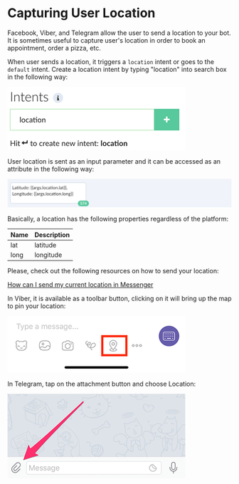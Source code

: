 # Capturing User Location

Facebook, Viber, and Telegram allow the user to send a location to your bot. It is sometimes useful to capture user's location in order to book an appointment, order a pizza, etc.

When user sends a location, it triggers a `location` intent or goes to the `default` intent. Create a location intent by typing "location" into search box in the following way:

![](location-intent.png)

User location is sent as an input parameter and it can be accessed as an attribute in the following way:

![](location-new.png)

Basically, a location has the following properties regardless of the platform:

| Name | Description|
| -- | -- |
| lat  | latitude |
| long | longitude|

Please, check out the following resources on how to send your location:

[How can I send my current location in Messenger](https://www.facebook.com/help/messenger-app/1394730427523556)


In Viber, it is available as a toolbar button, clicking on it will bring up the map to pin your location:

![](location-viber.jpeg)

In Telegram, tap on the attachment button and choose Location:

![](share-location-telegram-1.png)